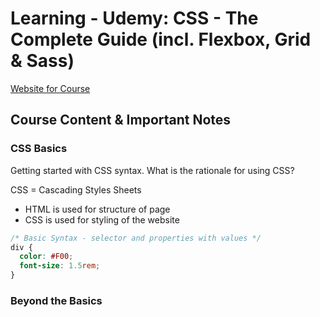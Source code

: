 # Learning - Udemy: CSS - The Complete Guide (incl. Flexbox, Grid & Sass)

[Website for Course](#)

## Course Content & Important Notes

### CSS Basics

Getting started with CSS syntax. What is the rationale for using CSS?

CSS = Cascading Styles Sheets

* HTML is used for structure of page
* CSS is used for styling of the website

```css
/* Basic Syntax - selector and properties with values */
div {
  color: #F00;
  font-size: 1.5rem;
}
```

### Beyond the Basics